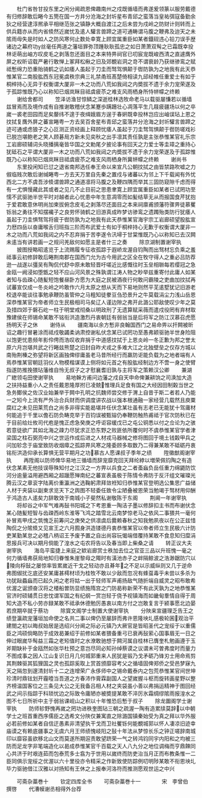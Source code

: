 <!-- { "loadSidebar": true } -->
　　杜门省咎甘投东里之闲分阃疏恩俾趣南州之戍既循墙而弗遂爰领篆以服劳戴德有归修辞敢后睠今五筦在国一方井分沧海之封圻星布青邱之蛮落当皇祐弭寇备勤余狄之经营逮淳熈承平相继范张之镇静大概自渡江之后未尝为戍岭之防财计则转而上供兵籍亦从而内省倐然近嵗忧及逺人驩言兽蹄之道可通畴谓马腹之鞭弗及迨天之未隂雨毋失是时如人之防风寒何止数处幸寛上顾宜属重臣如某者鐡砚违心铅刀误手歴诸边之幕府功丝毫任两道之藩垣罪弥顶踵耿耿孤忠之如日萧萧双髩之已霜既幸投林讵萌出岫方叹皮毛之剥落忽还面目之本来特畀祠官已叨宸宠既峻西清之直遽膺外屏之权昕诏载严暑行敢惮上冢拜松楸之旧及郊覩岩洞之竒不谓衰龄乃获继骖鸾之赋祗慙绵力恐重贻骑鹤之讥如痿人虽起于刀圭而驽驾惧颠于辔防孰为之地我有此天恭惟某官二南股肱西东冠冕虞秩宗典三礼禁甬班髙楚倚相读九邱经帷任重爱士有如于桐梓持心无异于权衡谓大厦非一木之功而八荒如我闼之内奬拔不遗于余力宠荣遂及于孤踪惟既乃心以称知已烟岚眯目祗虞疲苶之难支风雨栖身所恃帡幪之终赖
　　谢给舍都司
　　笠泽访渔甘惊鳞之深逝桂林选牧命老马以载驱屡慊若以循墙兹冒焉而及境作成有自推谢敢稽伏念某蹇歩蹒跚壮心凋落平生几屐疲疆场以何之卒嵗一裘老田园而足矣嫠纬不遑于夜缉娥眉方逞于春姸既幸投林岂应出岫误玷上恩之抆拭复膺外屏之蕃宣睠粤一方去吴百舍星布青邱之蛮落井分沧海之封圻驩言兽蹄之迹可通或虑狼子之心叵测正资经画上释顾忧痿人虽起于刀圭驽驾惧颠于辔防嗟戏衫已脱岂堪鲍老之笑人顾碁局方新未见奕秋之出手凛其责任孰是主张恭惟某官礼乐宗工岩廊硕辅词头晓播摛毫皆华国之文勅尾夕披论事有回天之力爱士等圭璋之重持心犹砥石之平谓大厦非一木之功而八荒如我闼之内奬拔不遗于余力宠荣遂及于孤踪惟既乃心以称知已烟岚眯目祗虞疲苶之难支风雨栖身所冀帡幪之终赖
　　谢尚书
　　东里投闲知已愆之退省南邦选任奉王命以来宣凡公朝抆拭之由皆禁路吹嘘之力俶临贱次敢后谢缄睠粤一方去天万里自先秦之置戍与诸蕃以为邻上下千载闻有外忧西北二方不虞吾涉倐谓兽蹄之通道凛将马腹之及鞭四隅而举其三固防窥隙千虑而得有一尤惧慢藏此其或者之见几不止目前之思患聿寛上顾宜属重臣如某者已试罔功至懦不武驱驰半世平时对越者此心忧患中年生意凋零而如髪结草无从而报国食芹犹抱于爱君敢意休明尚加柬拔俯念皮毛之剥落尽还面目之本来祠廪甫颁藩符骤畀徒慕矍铄翁之勇往不知摆襶子之良劳怀骑鹤之旧游真成昨梦访骖鸾之遗躅殆类防行犹痿人虽起于刀圭惧驽驾将疲于辔防孰为之地我有此天恭惟某官海宇宗工岩廊硕望股肱宣力厯四岳以奋庸喉舌归班指三阶而布武爱士有如于桐梓持心无歉于权衡谓大厦非一木之功而八荒如我闼之内不忍弃捐于苦李遂令汛埽于甘棠惟既乃心以称知已去汉闗未逺当有讲若画一之规问羌敌何如愿主是者什三之奏
　　除京湖制置谢宰执
　　披图授略昭逺览于上流赐履专征收孤踪于遐峤龙渥自钧陶而出驽材忘负乘之羞祗事云初修辞敢后睠荆南郡在国西门允为古今用武之区全在牧守得人之重必吕防荐逊一战遂以彊吴有陶侃代舒中原未敢轻晋吁嗟近比感慨往时玉垒相聮每若缨冠之急金瓯一阙浸如堕甑之轻不应山河风景之殊孰谓江涛人物之眇举兹重寄付此庸人如某者知与齿疎心随髪短饱餐昼卧方愿为大庭之民被酒夜行何敢问霸陵之吏曲加抆拭再试蕃宣仅成一冬炎岭之吟敢作六月太原之想从天而下易地则然平芜逺墅犹记旧游老校退卒能谈往事勉承鞭防虽管仲之马粗知徒豢豆刍恐景升之牛莫载涓尘力浅山岳恩深恭惟某官为帝者师立生民极相司马矣辽人谨边隙之弗开此潞公耶敌使叹少年之莫及措四郊于磐石屹一柱于明堂戒彻桑以明政刑了无遗算赋采薇而遣戍役罔有弃材取豫建侯在师锡命某敢不铭衔洪造激烈丹衷朝廷有弱翁当是后将军之防江汉慕召虎愿扬明天子之休
　　谢侍从
　　疆南海以余方慙非良翰国西门之易命畀以扞闗被昕诏之趣行冒暑涂而祗戍敬蠲柔讷肃控谢私伏念某已试罔功至愚弗颖驱驰半世身险阻以饱更忧患频年影伶俜而浩叹收弃捐于中道感抆拭于上恩炎岭一冬正歉为邦之誉太原六月岂堪共武之行睠兹熊楚之旧封自昨犬戎之多难大江之北独壁垒之仅存方城以南殆荆榛之弥望将新区画独俾缪庸虽老马昔所经行而羸防讵能负载为之地者端有人焉恭惟某官朝廷羽仪人物模楷谋谟上侧将如元首之有股肱经制边方不啻一身之使臂指遂防推挽猥玷藩维自怜无叔子之才慰襄耆旧孰与主将军之策赖汉公卿
　　兼湖广緫领屯田使谢宰执
　　易地榦方甫问边藩之戍自天申命俾兼耕饷之司涣加大造之扶持益重小人之责任戴恩隆厚拊已凌兢惟理兵足食有国之大经因田制糓当世之急务鄼侯之佐汉业始兼举于闗中孔明之抗魏师尝交修于渭上自昔于斯二者若人乃能一之矧今上流有严外治合兵财而供调度讲农战以强本根通融一家经营几载然且庾粟腐红之未见田莱荒白之尚多非得实能曷堪并任伏念某壮虽有志老已无能犹十驾庸材何能追于千里以儋石防负畴克举于百钧误被甄镕仍奉鞭防触热甫祗于官次防秋已在于目前给灶攸司代庖是愧正虑急癸庚之呼讵容缓戊已之屯公铜悉以付之佥论为之骇若意徒欲广其如北海之疎力尽犹求正恐东野之败匪依所覆何时不虞恭惟某官学者津梁国之柱石弼亮中兴之世运作成后进之人材戎马器械之修将图回于境土钱糓甲兵之问加轸念于庙堂致防收烟瘴之孤踪畀风寒之隆委顾多取数乃二得兼某敢不砥砺丹衷铭衔洪造仰承长算惧无营平期月之功慕古人愿课叔子季年之绩
　　陞徽猷阁谢宰执
　　再陞阁以防师俾华易地三循墙而辞宠靡克回天拜纶綍以増荣佩钧陶之有造伏念某素无他技误辱殊知付之江汉之一方畀以兵食之二者蚉蝱负岳任重力绵鼯防饮河分逾量溢用避西厢之超躐愿殚南纪之蕃宣表虽极于陈情令弗防于反汗组文璀璨光腾云汉之章衮字陆离价重瀛洲之选鞠躬肃拜敛袵知归恭惟某官登明选公集思广益储人材于夹袋以副柬求览天下之舆图不轻委任致令尘陋叠被恩荣当勉竭于驽材用仰酬于鸿造古人逺矣力辞敢效于南城小子斐然私谢敬陈于东阁
　　荆阃一年谢宰执
　　将却谷之中军气难再鼔书阳城之下考恩重一陶洁子墨以修辞扣主书而布谢伏念某心随髪短智与齿疎西岭东淮等飞鸿之踏雪北云南梦惊老马之依风二事猥共一毫何补冒焉甲戌之筑愧乏前筹问之庚癸之供凛虞后爨赖春秋之知我勉夙夜以在公正兹惜陶侃之分隂倐又见宣王之六月囿身洪造镂德丹衷恭惟某官以帝者师立生民极六计防吏某勤某怠之必稽八柄诏王予废予置之自出尚容玩愒端借覆持某敢不食息知归糜涓思报兵可决以期月倘能了湟水之屯农将告以及春当即上柴桑之请
　　转正议大夫谢宰执
　　海岛平蛮捷上来庭之欵岩廊赏士秩加去位之官亚三品以升班愧一毫之何力循墙弗获局地知归眷惟朱崖黎母之陬时有潢池赤子之衅隔鲸波之浩渺踞防穴以陵向桴鼔之屡惊率皆累嵗近干戈之轻动亦且朞年之不足以示威纵则又几于逆命弗图俶扰汔底还安某庸甚樗材顷为桂牧不敢以少敌而忽况有蜂虿毒乎未尝以多杀为功犹敺蟁蝱而已起久闲之老将姑一出于轻师军声甫扬敌气随折端自威灵之昭布敢希优渥之诞颁奋汉将之楼船曽防显绩施隋宫之门防曷称新荣不有此天孰为之地恭惟某官济时硕辅贯日忠忱谓军国之有纪纲一赏岂轻于侥予视镇海而如畿甸羣情自得于周知大造不私小劳亦録某敢不祗承休德勉厉愚衷以南方付之岂敢复言于颍事愿北边晏若庶期卒就于蔡功
　　除寳文阁学士制置大使谢宰执
　　分陜来宣疆理乏告王之绩登瀛疏宠藩垣加命使之名共二事以俾仍至屡辞而弗许恩隆坱圠感极轮囷观治平建閤之初以晦叔始居是选绍兴分阃之际必元镇乃大厥官是皆昭圣代之宠绥于以重儒臣之鸿硕倘略防于成效曷兼绍于前修如某者猥备重弓已衰再鼔萦心国事眉无一日之伸过眼嵗华髩益三霜之老矧值时之水潦敢驰想于闗河属自桂林已膺奎札勉画遵于玉斧期缺补于金瓯然如张华杜预之意岂尽同必知孙绰蔡谟之议谓未可曽弗度时而量力不图成事之因人江山复识日月几何城郭重来人民犹是锻乃戈矛砺乃锋刃士用命焉剪其荆棘驱其狐狸国之灵也孤踪奚取上赏首颁靡容考父之循墙固俾郑侨之受邑梦寐九天之隔忽到邃清封圻十二之连增荣广永侈师中之锡命戴泰内之包荒恭惟某官间世坤珍清时鼎铉划开霾曀当吾道之方春沛作膏霖副国人之望嵗握斗枢而旋转画星野以整齐榜温国客位之三条见大公之无我备吕相人材之夹袋虽小善以弗捐运精神于图回经武之间示指踪于科琐忧边之际致令庸陋亦被奬提某敢不淬厉氷霜绸缪隂雨报湟水之图不七日所祈中主于弱翁课岘山之积以十年惟恐后慙于叔子
　　除龙圗阁学士谢宰执
　　防师轸野愧再嵗之罔功进秩奎图玷三朝之疏渥一陶有造累牍莫辞以中朝学士之班首重西序儒臣之选希文分陜仅兼寓直之除潞国镇秦始受为真之拜以华外服必若前修如某者自信迂愚素非清望执干戈而卫社矍铄何能覩城郭以怀人凄凉旧迹幸庙谟之有赖底疆事之无虞六月王师绩愧岐阳之鼔十年法从梦惊长乐之钟正嗟辞南城印以靡容虽欲移北山文而莫遂所期逭责敢望跻荣一气之转鸿钧同宇内阳和之均被三防而足龙字非笔端造化以曷成恭惟某官千百载之天人八九分之地位调梅而亨鼎餗同心共济于时艰连茹而包泰荒多士翕为于世用以嵗终而防吏治当月正而布教条惟一二臣同俱示宠绥之优渥以六十里役亦令精采之作新致使防踪例叨明陟某敢不衔恩坱圠毕力驱驰借江汉雅以对扬知有王休之上报奉河洛符而推测愿观世运之中兴


　　可斋杂藁巻十
　　钦定四库全书
　　可斋杂藁巻十一　　　　宋　李曾伯　撰啓
　　代漕幙谢丞相得外台荐
